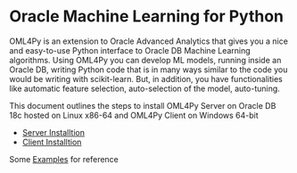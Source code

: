 # Oracle Machine Learning for Python

OML4Py is an extension to Oracle Advanced Analytics that gives you a nice and easy-to-use Python interface to Oracle DB Machine Learning algorithms.
Using OML4Py you can develop ML models, running inside an Oracle DB, writing Python code that is in many ways similar to the code you would be writing with scikit-learn.
But, in addition, you have functionalities like automatic feature selection, auto-selection of the model, auto-tuning.

This document outlines the steps to install OML4Py Server on Oracle DB 18c hosted on Linux x86-64 and OML4Py Client on Windows 64-bit

  * [Server Installtion](/ServerInstall.md)
  * [Client Installtion](/ClientInstall.md)

Some [Examples](/examples) for reference
